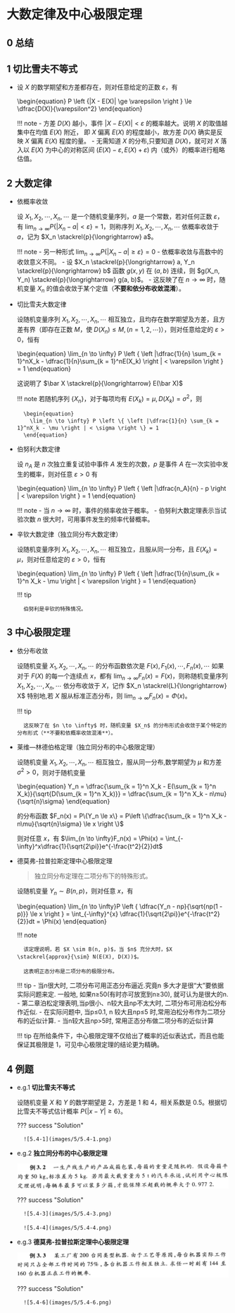 # 大数定律及中心极限定理
## 0 总结

## 1 切比雪夫不等式
- 设 $X$ 的数学期望和方差都存在，则对任意给定的正数 $\varepsilon$，有
    
    \begin{equation}
      P \left \{|X - E(X)| \ge \varepsilon \right \} \le \dfrac{D(X)}{\varepsilon^2}
    \end{equation}

    !!! note
        - 方差 $D(X)$ 越小，事件 $|X - E(X)| < \varepsilon$ 的概率越大。说明 $X$ 的取值越集中在均值 $E(X)$ 附近， 即 $X$ 偏离 $E(X)$ 的程度越小，故方差 $D(X)$ 确实是反映 $X$ 偏离 $E(X)$ 程度的量。
        - 无需知道 $X$ 的分布,只要知道 $D(X)$，就可对 $X$ 落入以 $E(X)$ 为中心的对称区间 $(E(X) - \varepsilon, E(X) + \varepsilon)$ 内（或外）的概率进行粗略估值。 

## 2 大数定律
- 依概率收敛
    
    设 $X_1, X_2, \cdots, X_n, \cdots$ 是一个随机变量序列，$a$ 是一个常数，若对任何正数 $\varepsilon$，有 $\lim_{n \to \infty}P\{|X_n - a| < \varepsilon\} = 1$，则称序列 $X_1, X_2, \cdots, X_n, \cdots$ 依概率收敛于 $a$，记为 $X_n \stackrel{p}{\longrightarrow} a$。

    !!! note
        - 另一种形式 $\lim_{n \to \infty}P\{|X_n - a| \ge \varepsilon\} = 0$
        - 依概率收敛与高数中的收敛意义不同。
        - 设 $X_n \stackrel{p}{\longrightarrow} a, Y_n \stackrel{p}{\longrightarrow} b$ 函数 $g(x, y)$ 在 $(a, b)$ 连续，则 $g(X_n, Y_n) \stackrel{p}{\longrightarrow} g(a, b)$。
        - 这反映了在 $n \to \infty$ 时，随机变量 $X_n$ 的值会收敛于某个定值（**不要和依分布收敛混淆**）。 
  
- 切比雪夫大数定律
    
    设随机变量序列 $X_1, X_2, \cdots, X_n, \cdots$ 相互独立，且均存在数学期望及方差，且方差有界（即存在正数 $M$，使 $D(X_n) \le M, (n = 1, 2, \cdots)$），则对任意给定的 $\varepsilon > 0$，恒有

    \begin{equation}
      \lim_{n \to \infty} P \left \{ \left |\dfrac{1}{n} \sum_{k = 1}^nX_k - \dfrac{1}{n}\sum_{k = 1}^nE(X_k) \right | < \varepsilon \right \} = 1
    \end{equation}

    这说明了 $\bar X \stackrel{p}{\longrightarrow} E(\bar X)$

    !!! note
        若随机序列 $\{X_n\}$，对于每项均有 $E(X_k) = \mu, D(X_k) = \sigma^2$，则

        \begin{equation}
          \lim_{n \to \infty} P \left \{ \left |\dfrac{1}{n} \sum_{k = 1}^nX_k - \mu \right | < \sigma \right \} = 1
        \end{equation}

- 伯努利大数定律
    
    设 $n_A$ 是 $n$ 次独立重复试验中事件 $A$ 发生的次数，$p$ 是事件 $A$ 在一次实验中发生的概率，则对任意 $\varepsilon > 0$ 有

    \begin{equation}
      \lim_{n \to \infty} P \left \{ \left |\dfrac{n_A}{n} - p \right | < \varepsilon \right \} = 1
    \end{equation}

    !!! note
        - 当 $n \to \infty$ 时，事件的频率收敛于概率。
        - 伯努利大数定理表示当试验次数 $n$ 很大时，可用事件发生的频率代替概率。

- 辛钦大数定律（独立同分布大数定律）
    
    设随机变量序列 $X_1, X_2, \cdots, X_n, \cdots$ 相互独立，且服从同一分布，且 $E(X_k) = \mu$，则对任意给定的 $\varepsilon > 0$，恒有

    \begin{equation}
      \lim_{n \to \infty} P \left \{ \left |\dfrac{1}{n}\sum_{k = 1}^n X_k - \mu \right | < \varepsilon \right \} = 1
    \end{equation}

    !!! tip

        伯努利是辛钦的特殊情况。

## 3 中心极限定理
- 依分布收敛
  
    设随机变量 $X_1, X_2, \cdots, X_n, \cdots$ 的分布函数依次是 $F(x), F_1(x), \cdots, F_n(x), \cdots$ 如果对于 $F(X)$ 的每一个连续点 $x$，都有 $\lim_{n \to \infty}F_n(x) = F(x)$，则称随机变量序列 $X_1, X_2, \cdots, X_n, \cdots$ 依分布收敛于 $X$，记作 $X_n \stackrel{L}{\longrightarrow} X$ 特别地,若 $X$ 服从标准正态分布，则 $\lim_{n \to \infty}F_n(x) = \Phi(x)$。

    !!! tip

        这反映了在 $n \to \infty$ 时，随机变量 $X_n$ 的分布形式会收敛于某个特定的分布形式（**不要和依概率收敛混淆**）。 

- 莱维—林德伯格定理（独立同分布的中心极限定理）
  
    设随机变量 $X_1, X_2, \cdots, X_n, \cdots$ 相互独立，服从同一分布,数学期望为 $\mu$ 和方差 $\sigma^2 > 0$，则对于随机变量 
        
    \begin{equation}
      Y_n = \dfrac{\sum_{k = 1}^n X_k - E(\sum_{k = 1}^n X_k)}{\sqrt{D(\sum_{k = 1}^n X_k)}} = \dfrac{\sum_{k = 1}^n X_k - n\mu}{\sqrt{n}\sigma}
    \end{equation}
        
    的分布函数 $F_n(x) = P\{Y_n \le x\} = P\left \{\dfrac{\sum_{k = 1}^n X_k - n\mu}{\sqrt{n}\sigma} \le x \right \}$

    则对任意 $x$，有 $\lim_{n \to \infty}F_n(x) = \Phi(x) = \int_{-\infty}^x\dfrac{1}{\sqrt{2\pi}}e^{-\frac{t^2}{2}}dt$

- 德莫弗-拉普拉斯定理中心极限定理
  
    > 独立同分布定理在二项分布下的特殊形式。

    设随机变量 $Y_n \sim B(n, p)$，则对任意 $x$，有 

    \begin{equation}
      \lim_{n \to \infty}P \left \{ \dfrac{Y_n - np}{\sqrt{np(1 - p)}} \le x \right \} = \int_{-\infty}^{x} \dfrac{1}{\sqrt{2\pi}}e^{-\frac{t^2}{2}}dt = \Phi(x) 
    \end{equation}

    !!! note

        该定理说明，若 $X \sim B(n, p)$，当 $n$ 充分大时，$X \stackrel{approx}{\sim} N(E(X), D(X))$。

        这表明正态分布是二项分布的极限分布。

    !!! tip
        - 当n很大时, 二项分布可用正态分布逼近.究竟n 多大才是很“大”要依据实际问题来定. 一般地, 如果n≥50(有时亦可放宽到n≥30), 就可认为是很大的n. 
        - 第二章泊松定理表明,当p很小、n较大且np不太大时, 二项分布可用泊松分布作近似.
        - 在实际问题中, 当p≤0.1, n 较大且np≤5 时,常用泊松分布作为二项分布的近似计算.
        - 当n较大且np>5时, 常用正态分布做二项分布的近似计算

    !!! tip
        在所给条件下，中心极限定理不仅给出了概率的近似表达式，而且也能保证其极限是 $1$，可见中心极限定理的结论更为精确。

## 4 例题

- e.g.1 **切比雪夫不等式**

    设随机变量 $X$ 和 $Y$ 的数学期望是 $2$，方差是 $1$ 和 $4$，相关系数是 $0.5$。根据切比雪夫不等式估计概率 $P\{|x - Y| \ge 6\}$。

    ??? success "Solution"

        ![5.4-1](images/5/5.4-1.png)

- e.g.2 **独立同分布的中心极限定理**

    ![5.4-2](images/5/5.4-2.png)

    ??? success "Solution"

        ![5.4-3](images/5/5.4-3.png)

        ![5.4-4](images/5/5.4-4.png)

- e.g.3 **德莫弗-拉普拉斯定理中心极限定理**

    ![5.4-5](images/5/5.4-5.png)

    ??? success "Solution"

        ![5.4-6](images/5/5.4-6.png)
